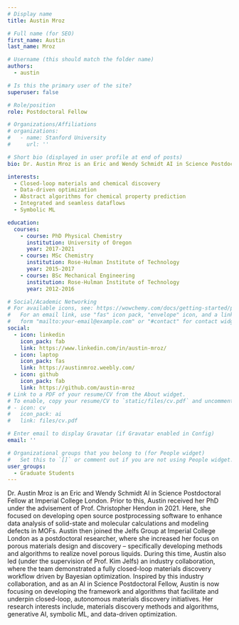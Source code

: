 ```yaml
---
# Display name
title: Austin Mroz

# Full name (for SEO)
first_name: Austin
last_name: Mroz

# Username (this should match the folder name)
authors:
  - austin

# Is this the primary user of the site?
superuser: false

# Role/position
role: Postdoctoral Fellow

# Organizations/Affiliations
# organizations:
#   - name: Stanford University
#     url: ''

# Short bio (displayed in user profile at end of posts)
bio: Dr. Austin Mroz is an Eric and Wendy Schmidt AI in Science Postdoctoral Fellow at Imperial College London. Prior to this, Austin received her PhD under the advisement of Prof. Christopher Hendon in 2021. Here, she focused on developing open source postprocessing software to enhance data analysis of solid-state and molecular calculations and modeling defects in MOFs. Austin then joined the Jelfs Group at Imperial College London as a postdoctoral researcher, where she increased her focus on porous materials design and discovery – specifically developing methods and algorithms to realize novel porous liquids. During this time, Austin also led (under the supervision of Prof. Kim Jelfs) an industry collaboration, where the team demonstrated a fully closed-loop materials discovery workflow driven by Bayesian optimization. Inspired by this industry collaboration, and as an AI in Science Postdoctoral Fellow, Austin is now focusing on developing the framework and algorithms that facilitate and underpin closed-loop, autonomous materials discovery initiatives. Her research interests include, materials discovery methods and algorithms, generative AI, symbolic ML, and data-driven optimization.

interests:
  - Closed-loop materials and chemical discovery 
  - Data-driven optimization
  - Abstract algorithms for chemical property prediction 
  - Integrated and seamless dataflows
  - Symbolic ML

education:
  courses:
    - course: PhD Physical Chemistry
      institution: University of Oregon
      year: 2017-2021
    - course: MSc Chemistry
      institution: Rose-Hulman Institute of Technology
      year: 2015-2017 
    - course: BSc Mechanical Engineering
      institution: Rose-Hulman Institute of Technology
      year: 2012-2016

# Social/Academic Networking
# For available icons, see: https://wowchemy.com/docs/getting-started/page-builder/#icons
#   For an email link, use "fas" icon pack, "envelope" icon, and a link in the
#   form "mailto:your-email@example.com" or "#contact" for contact widget.
social:
  - icon: linkedin
    icon_pack: fab
    link: https://www.linkedin.com/in/austin-mroz/
  - icon: laptop
    icon_pack: fas
    link: https://austinmroz.weebly.com/
  - icon: github
    icon_pack: fab
    link: https://github.com/austin-mroz
# Link to a PDF of your resume/CV from the About widget.
# To enable, copy your resume/CV to `static/files/cv.pdf` and uncomment the lines below.
# - icon: cv
#   icon_pack: ai
#   link: files/cv.pdf

# Enter email to display Gravatar (if Gravatar enabled in Config)
email: ''

# Organizational groups that you belong to (for People widget)
#   Set this to `[]` or comment out if you are not using People widget.
user_groups:
  - Graduate Students
---
```


Dr. Austin Mroz is an Eric and Wendy Schmidt AI in Science Postdoctoral Fellow at Imperial College London. Prior to this, Austin received her PhD under the advisement of Prof. Christopher Hendon in 2021. Here, she focused on developing open source postprocessing software to enhance data
analysis of solid-state and molecular calculations and modeling defects in MOFs. Austin then joined the Jelfs Group at Imperial College London as a postdoctoral researcher, where she increased her focus on porous materials design and discovery – specifically developing methods and algorithms
to realize novel porous liquids. During this time, Austin also led (under the supervision of Prof. Kim Jelfs) an industry collaboration, where the team demonstrated a fully closed-loop materials discovery workflow driven by Bayesian optimization. Inspired by this industry collaboration, and as an AI in Science Postdoctoral Fellow, Austin is now focusing on developing the framework and algorithms that facilitate and underpin closed-loop, autonomous materials discovery initiatives. Her research interests include, materials discovery methods and algorithms, generative AI, symbolic ML,
and data-driven optimization.